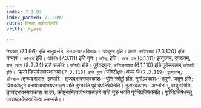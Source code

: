 ```yaml
---
index: 7.1.97
index_padded: 7.1.097
sutra: विभाषा तृतीयादिष्वचि
vritti: nyasa

---
```

`स्त्रियाम्` (7.1.96) इति नानुवर्त्तते, तेनेयमप्राप्तविभाषा। `क्रोष्टुना` इति। `आङो नास्त्रियाम्` (7.3.120) इति नाभावः। `क्रोष्टवे` इति। `घेर्ङिति` (7.3.111) इति गुणः। `क्रोष्टुः` इति। `ऋत उत्` (6.1.111) इत्युत्त्वम्, रपरत्वम्, `रात् सस्य` (8.2.24) इति सलोपः। `क्रोष्टोः` इति। पूर्ववद्गुणः, `ङसिङसोश्च` (6.1.110) इति पूर्वरूपत्वम् `क्रोष्टरि इति। `ऋतो ङिसर्वनामस्थानयोः` (7.3.110) इति गुणः। `क्रीष्टौ` इति। `अच्च घेः` (7.3.119) इत्यत्त्वम्, औत्त्वञ्च। `तृज्वद्भावात्` इत्यादि। तृज्वद्भावस्यावकाशः--पुंसि क्रोष्ट्रो इति, नुमोऽवकाशः--त्रपुणे, जतुन इति; प्रियक्रोष्टुने वनायेत्यत्रोभयप्रसङ्गे सति नुम्भवति पूर्वविप्रतिषेधेनेति। नुटोऽवकाशः--अग्नीनाम्, वायूनामिति, तृज्वद्भावस्यावकाशः स एव; क्रोष्ट्रनामित्यत्रोभयप्रसङ्गे सति नुङ् भवति पूर्वविप्रतिषेधेनेति। पूर्वविप्रतिषेधस्तु परशब्दस्येष्टवाचित्वा ल्लभ्यते।।
